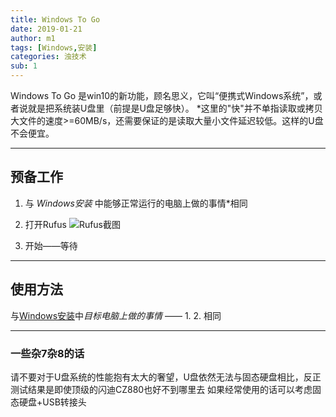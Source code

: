 ```yaml
---
title: Windows To Go
date: 2019-01-21
author: m1
tags: [Windows,安装]
categories: 浊技术
sub: 1
---
```


Windows To Go 是win10的新功能，顾名思义，它叫“便携式Windows系统”，或者说就是把系统装U盘里（前提是U盘足够快）。
*这里的"快"并不单指读取或拷贝大文件的速度>=60MB/s，还需要保证的是读取大量小文件延迟较低。这样的U盘不会便宜。

***

## 预备工作

1. 与 *Windows安装* 中能够正常运行的电脑上做的事情*相同

2. 打开Rufus
![Rufus截图](01.png)

3. 开始——等待

***

## 使用方法

与[Windows安装](./Windows安装)中*目标电脑上做的事情* —— 1. 2. 相同

***

### 一些杂7杂8的话

请不要对于U盘系统的性能抱有太大的奢望，U盘依然无法与固态硬盘相比，反正测试结果是即使顶级的闪迪CZ880也好不到哪里去
如果经常使用的话可以考虑固态硬盘+USB转接头
